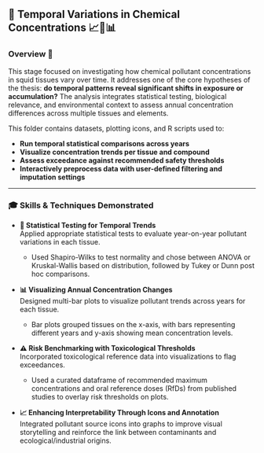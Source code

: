 ## 🧪 Temporal Variations in Chemical Concentrations 📈🧬📊

### Overview 🎯  
This stage focused on investigating how chemical pollutant concentrations in squid tissues vary over time. It addresses one of the core hypotheses of the thesis: **do temporal patterns reveal significant shifts in exposure or accumulation?** The analysis integrates statistical testing, biological relevance, and environmental context to assess annual concentration differences across multiple tissues and elements.

This folder contains datasets, plotting icons, and R scripts used to:  
- **Run temporal statistical comparisons across years**  
- **Visualize concentration trends per tissue and compound**  
- **Assess exceedance against recommended safety thresholds**  
- **Interactively preprocess data with user-defined filtering and imputation settings**

---

### 🎓 Skills & Techniques Demonstrated  
- **🧪 Statistical Testing for Temporal Trends**  
  Applied appropriate statistical tests to evaluate year-on-year pollutant variations in each tissue.  
  * Used Shapiro-Wilks to test normality and chose between ANOVA or Kruskal-Wallis based on distribution, followed by Tukey or Dunn post hoc comparisons.

- **📊 Visualizing Annual Concentration Changes**  
  Designed multi-bar plots to visualize pollutant trends across years for each tissue.  
  * Bar plots grouped tissues on the x-axis, with bars representing different years and y-axis showing mean concentration levels.

- **⚠️ Risk Benchmarking with Toxicological Thresholds**  
  Incorporated toxicological reference data into visualizations to flag exceedances.  
  * Used a curated dataframe of recommended maximum concentrations and oral reference doses (RfDs) from published studies to overlay risk thresholds on plots.

- **📈 Enhancing Interpretability Through Icons and Annotation**  
  Integrated pollutant source icons into graphs to improve visual storytelling and reinforce the link between contaminants and ecological/industrial origins.

